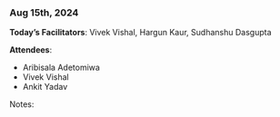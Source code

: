 ### Aug 15th, 2024

**Today’s Facilitators**: Vivek Vishal, Hargun Kaur, Sudhanshu Dasgupta


**Attendees**: 
- Aribisala Adetomiwa
- Vivek Vishal
- Ankit Yadav



Notes:
